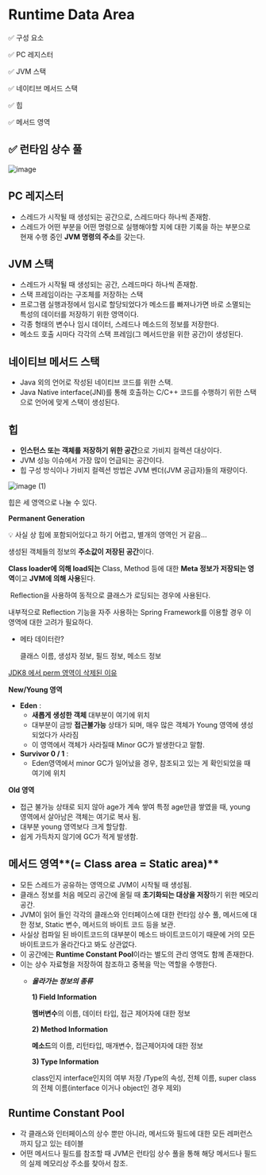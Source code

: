 # Runtime Data Area

✅ 구성 요소

✅ PC 레지스터

✅ JVM 스택

✅ 네이티브 메서드 스택

✅ 힙

✅ 메서드 영역

✅ 런타임 상수 풀
---

![image](https://github.com/uneap/tech-note/assets/25525648/81a22dac-3418-4f6e-97c9-ba690b8a699b)


## PC 레지스터

- 스레드가 시작될 때 생성되는 공간으로, 스레드마다 하나씩 존재함.
- 스레드가 어떤 부분을 어떤 명령으로 실행해야할 지에 대한 기록을 하는 부분으로 현재 수행 중인 **JVM 명령의 주소**를 갖는다.

## JVM 스택

- 스레드가 시작될 때 생성되는 공간, 스레드마다 하나씩 존재함.
- 스택 프레임이라는 구조체를 저장하는 스택
- 프로그램 실행과정에서 임시로 할당되었다가 메소드를 빠져나가면 바로 소멸되는 특성의 데이터를 저장하기 위한 영역이다.
- 각종 형태의 변수나 임시 데이터, 스레드나 메소드의 정보를 저장한다.
- 메소드 호출 시마다 각각의 스택 프레임(그 메서드만을 위한 공간)이 생성된다.

## 네이티브 메서드 스택

- Java 외의 언어로 작성된 네이티브 코드를 위한 스택.
- Java Native interface(JNI)를 통해 호출하는 C/C++ 코드를 수행하기 위한 스택으로 언어에 맞게 스택이 생성된다.

## 힙

- **인스턴스 또는 객체를 저장하기 위한 공간**으로 가비지 컬렉션 대상이다.
- JVM 성능 이슈에서 가장 많이 언급되는 공간이다.
- 힙 구성 방식이나 가비지 컬렉션 방법은 JVM 벤더(JVM 공급자)들의 재량이다.

![image (1)](https://github.com/uneap/tech-note/assets/25525648/0d4ceefe-5f4f-4386-b187-e485424de113)


힙은 세 영역으로 나눌 수 있다.

**Permanent Generation**

<aside>
💡 사실 상 힙에 포함되어있다고 하기 어렵고, 별개의 영역인 거 같음…

</aside>

생성된 객체들의 정보의 **주소값이 저장된 공간**이다. 

**Class loader에 의해 load되는** Class, Method 등에 대한 **Meta 정보가 저장되는 영역**이고 **JVM에 의해 사용**된다.

 Reflection을 사용하여 동적으로 클래스가 로딩되는 경우에 사용된다.

내부적으로 Reflection 기능을 자주 사용하는 Spring Framework를 이용할 경우 이 영역에 대한 고려가 필요하다.

- 메타 데이터란?
    
    클래스 이름, 생성자 정보, 필드 정보, 메소드 정보
    

[JDK8 에서 perm 영역이 삭제된 이유](https://www.notion.so/JDK8-perm-dfb2d67416cd4f11a7ae9d16ec9f071d?pvs=21)

**New/Young 영역**

- **Eden** :
    - **새롭게 생성한 객체** 대부분이 여기에 위치
    - 대부분이 금방 **접근불가능** 상태가 되며, 매우 많은 객체가 Young 영역에 생성되었다가 사라짐
    - 이 영역에서 객체가 사라질때 Minor GC가 발생한다고 말함.
- **Survivor 0 / 1** :
    - Eden영역에서 minor GC가 일어났을 경우, 참조되고 있는 게 확인되었을 때 여기에 위치

**Old 영역**

- 접근 불가능 상태로 되지 않아 age가 계속 쌓여 특정 age만큼 쌓였을 때, young 영역에서 살아남은 객체는 여기로 복사 됨.
- 대부분 young 영역보다 크게 할당함.
- 쉽게 가득차지 않기에 GC가 적게 발생함.

## 메서드 영역**(= Class area = Static area)**

- 모든 스레드가 공유하는 영역으로 JVM이 시작될 때 생성됨.
- 클래스 정보를 처음 메모리 공간에 올릴 때 **초기화되는 대상을 저장**하기 위한 메모리 공간.
- JVM이 읽어 들인 각각의 클래스와 인터페이스에 대한 런타임 상수 풀, 메서드에 대한 정보, Static 변수, 메서드의 바이트 코드 등을 보관.
- 사실상 컴파일 된 바이트코드의 대부분이 메소드 바이트코드이기 때문에 거의 모든 바이트코드가 올라간다고 봐도 상관없다.
- 이 공간에는 **Runtime Constant Pool**이라는 별도의 관리 영역도 함께 존재한다.
- 이는 상수 자료형을 저장하여 참조하고 중복을 막는 역할을 수행한다.
    - ***올라가는 정보의 종류***
        
        **1) Field Information**
        
        **멤버변수**의 이름, 데이터 타입, 접근 제어자에 대한 정보
        
        **2) Method Information**
        
        **메소드**의 이름, 리턴타입, 매개변수, 접근제어자에 대한 정보
        
        **3) Type Information**
        
        class인지 interface인지의 여부 저장 /Type의 속성, 전체 이름, super class의 전체 이름(interface 이거나 object인 경우 제외)
        

## **Runtime Constant Pool**

- 각 클래스와 인터페이스의 상수 뿐만 아니라, 메서드와 필드에 대한 모든 레퍼런스까지 담고 있는 테이블
- 어떤 메서드나 필드를 참조할 때 JVM은 런타임 상수 풀을 통해 해당 메서드나 필드의 실제 메모리상 주소를 찾아서 참조.
